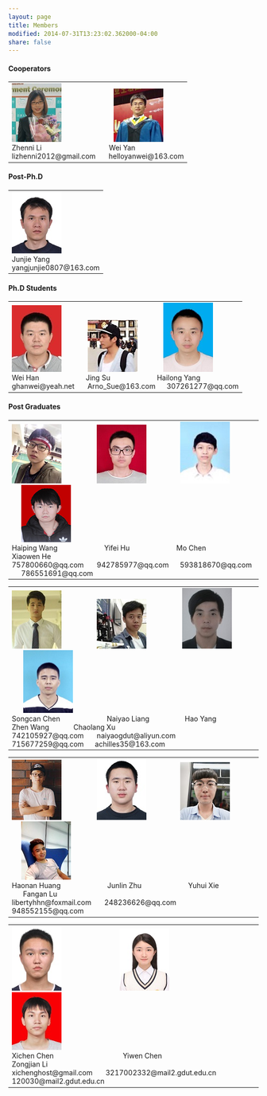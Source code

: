 ```yaml
---
layout: page
title: Members
modified: 2014-07-31T13:23:02.362000-04:00
share: false
---
```


<h4> Cooperators </h4>  
 <div><table><tr><td>
       <img src="../images/zhenni.jpg">
        &nbsp;&nbsp;&nbsp;&nbsp;&nbsp;&nbsp;
        &nbsp;&nbsp;&nbsp;&nbsp;&nbsp;
 &nbsp;&nbsp;&nbsp;&nbsp;&nbsp;&nbsp;
 &nbsp;&nbsp;&nbsp;&nbsp;&nbsp;&nbsp;
       <img src="../images/weiyan.jpg">  
 <br>      	
       Zhenni Li
       &nbsp;&nbsp;&nbsp;&nbsp;&nbsp;&nbsp;
       &nbsp;&nbsp;&nbsp;&nbsp;&nbsp;&nbsp;
       &nbsp;&nbsp;&nbsp;&nbsp;&nbsp;&nbsp;
       &nbsp;&nbsp;&nbsp;&nbsp;&nbsp;&nbsp;
       &nbsp;&nbsp;&nbsp;&nbsp;&nbsp;&nbsp;
       Wei Yan
 <br>
       lizhenni2012@gmail.com
      &nbsp;&nbsp;&nbsp;&nbsp;&nbsp;
      helloyanwei@163.com
 </td></tr></table></div>  
 
<h4> Post-Ph.D </h4>  
 <div><table><tr><td>
  <img src="../images/junjie.jpg">  
<br>
      Junjie Yang
 <br>
      yangjunjie0807@163.com
 </td></tr></table></div>  
 
<h4> Ph.D Students </h4> 

 <div><table><tr><td>
 <img src="../images/weihan.jpg">      	
       	&nbsp;&nbsp;&nbsp;&nbsp;&nbsp;&nbsp;
        &nbsp;&nbsp;&nbsp;&nbsp;&nbsp;
 <img src="../images/jingsu.jpg">      	
       	&nbsp;&nbsp;&nbsp;&nbsp;&nbsp;&nbsp;
        &nbsp;&nbsp;&nbsp;&nbsp;&nbsp;
 <img src="../images/hailong.jpg"><br>
       Wei Han
       &nbsp;&nbsp;&nbsp;&nbsp;&nbsp;
      	&nbsp;&nbsp;&nbsp;&nbsp;&nbsp;
       &nbsp;&nbsp;&nbsp;&nbsp;&nbsp;
 &nbsp;&nbsp;&nbsp;&nbsp;&nbsp;
      	Jing Su
       &nbsp;&nbsp;&nbsp;&nbsp;&nbsp;
      	&nbsp;&nbsp;&nbsp;&nbsp;&nbsp;
       &nbsp;&nbsp;&nbsp;&nbsp;&nbsp;
       &nbsp;&nbsp;&nbsp;&nbsp;&nbsp;
       Hailong Yang
 <br>
 ghanwei@yeah.net  
 &nbsp;&nbsp;&nbsp;&nbsp;&nbsp;
 Arno_Sue@163.com  
 &nbsp;&nbsp;&nbsp;&nbsp;
 307261277@qq.com 
 </td></tr></table></div>  

<h4> Post Graduates </h4> 
 <div><table><tr><td>
       <img src="../images/haiping.jpg">	
        &nbsp;&nbsp;&nbsp;&nbsp;&nbsp;
        &nbsp;&nbsp;&nbsp;&nbsp;&nbsp;    
        &nbsp;&nbsp;&nbsp;&nbsp;&nbsp;
       <img src="../images/yifei.jpg"> 
       	&nbsp;&nbsp;&nbsp;&nbsp;&nbsp;
        &nbsp;&nbsp;&nbsp;&nbsp;&nbsp;
        &nbsp;&nbsp;&nbsp;&nbsp;
      	<img src="../images/mochen.jpg">
       	&nbsp;&nbsp;&nbsp;&nbsp;&nbsp;
        &nbsp;&nbsp;&nbsp;&nbsp;&nbsp;
        &nbsp;&nbsp;&nbsp;&nbsp;
      	<img src="../images/xiaowen.jpg"><br>
       Haiping Wang
       &nbsp;&nbsp;&nbsp;&nbsp;&nbsp;
      	&nbsp;&nbsp;&nbsp;&nbsp;&nbsp;
       &nbsp;&nbsp;&nbsp;&nbsp;&nbsp;
       &nbsp;&nbsp;&nbsp;&nbsp;&nbsp;
      	Yifei Hu
       &nbsp;&nbsp;&nbsp;&nbsp;&nbsp;
      	&nbsp;&nbsp;&nbsp;&nbsp;&nbsp;
       &nbsp;&nbsp;&nbsp;&nbsp;&nbsp;
       &nbsp;&nbsp;&nbsp;&nbsp;&nbsp;      
       Mo Chen
       &nbsp;&nbsp;&nbsp;&nbsp;&nbsp;
      	&nbsp;&nbsp;&nbsp;&nbsp;&nbsp;
       &nbsp;&nbsp;&nbsp;&nbsp;&nbsp;
 &nbsp;&nbsp;&nbsp;&nbsp;&nbsp;
Xiaowen He
 <br>
 757800660@qq.com  
 &nbsp;&nbsp;&nbsp;&nbsp;&nbsp;
942785977@qq.com
 &nbsp;&nbsp;&nbsp;&nbsp;
593818670@qq.com
  &nbsp;&nbsp;&nbsp;&nbsp;
 786551691@qq.com
 </td></tr></table></div>  

 <div><table><tr><td>
     	<img src="../images/songcan.jpg">    	
       	&nbsp;&nbsp;&nbsp;&nbsp;&nbsp;
 &nbsp;&nbsp;&nbsp;&nbsp;&nbsp;
        &nbsp;&nbsp;&nbsp;&nbsp;&nbsp;
 <img src="../images/naiyao.jpg">      	
       	&nbsp;&nbsp;&nbsp;&nbsp;&nbsp;
        &nbsp;&nbsp;&nbsp;&nbsp;&nbsp;
 &nbsp;&nbsp;&nbsp;&nbsp;&nbsp;
  <img src="../images/haoyang.jpg">      	
       	&nbsp;&nbsp;&nbsp;&nbsp;&nbsp;
        &nbsp;&nbsp;&nbsp;&nbsp;&nbsp;
 &nbsp;&nbsp;&nbsp;&nbsp;&nbsp;
 <img src="../images/zhenwang.png"><br>
       Songcan Chen
       &nbsp;&nbsp;&nbsp;&nbsp;&nbsp;
      	&nbsp;&nbsp;&nbsp;&nbsp;&nbsp;
       &nbsp;&nbsp;&nbsp;&nbsp;&nbsp;
       &nbsp;&nbsp;&nbsp;&nbsp;&nbsp;
      	Naiyao Liang
      	&nbsp;&nbsp;&nbsp;&nbsp;&nbsp;
       &nbsp;&nbsp;&nbsp;&nbsp;&nbsp;
       &nbsp;&nbsp;&nbsp;&nbsp;&nbsp;
      Hao Yang
      	&nbsp;&nbsp;&nbsp;&nbsp;&nbsp;
       &nbsp;&nbsp;&nbsp;&nbsp;&nbsp;
       &nbsp;&nbsp;&nbsp;&nbsp;&nbsp;
      Zhen Wang
       &nbsp;&nbsp;&nbsp;&nbsp;&nbsp;
       &nbsp;&nbsp;&nbsp;&nbsp;&nbsp;
      Chaolang Xu
 <br>
 742105927@qq.com
 &nbsp;&nbsp;&nbsp;&nbsp;&nbsp;
 naiyaogdut@aliyun.com  
 &nbsp;&nbsp;&nbsp;&nbsp;
 715677259@qq.com 
  &nbsp;&nbsp;&nbsp;&nbsp;
 achilles35@163.com
 </td></tr></table></div>  
 
  <div><table><tr><td>
       <img src="../images/haonan.jpg">	
        &nbsp;&nbsp;&nbsp;&nbsp;&nbsp;
        &nbsp;&nbsp;&nbsp;&nbsp;&nbsp;    
        &nbsp;&nbsp;&nbsp;&nbsp;&nbsp;
       <img src="../images/junlin.jpg"> 
       	&nbsp;&nbsp;&nbsp;&nbsp;&nbsp;
        &nbsp;&nbsp;&nbsp;&nbsp;&nbsp;
        &nbsp;&nbsp;&nbsp;&nbsp;
      	<img src="../images/yuhui.jpg">
       	&nbsp;&nbsp;&nbsp;&nbsp;&nbsp;
        &nbsp;&nbsp;&nbsp;&nbsp;&nbsp;
        &nbsp;&nbsp;&nbsp;&nbsp;
      	<img src="../images/fangan.jpg"><br>
       Haonan Huang
       &nbsp;&nbsp;&nbsp;&nbsp;&nbsp;
      	&nbsp;&nbsp;&nbsp;&nbsp;&nbsp;
       &nbsp;&nbsp;&nbsp;&nbsp;&nbsp;
       &nbsp;&nbsp;&nbsp;&nbsp;&nbsp;
      	Junlin Zhu
       &nbsp;&nbsp;&nbsp;&nbsp;&nbsp;
      	&nbsp;&nbsp;&nbsp;&nbsp;&nbsp;
       &nbsp;&nbsp;&nbsp;&nbsp;&nbsp;
       &nbsp;&nbsp;&nbsp;&nbsp;&nbsp;      
       Yuhui Xie
       &nbsp;&nbsp;&nbsp;&nbsp;&nbsp;
      	&nbsp;&nbsp;&nbsp;&nbsp;&nbsp;
       &nbsp;&nbsp;&nbsp;&nbsp;&nbsp;
 &nbsp;&nbsp;&nbsp;&nbsp;&nbsp;
Fangan Lu
 <br>
libertyhhn@foxmail.com  
 &nbsp;&nbsp;&nbsp;&nbsp;&nbsp;
248236626@qq.com
 &nbsp;&nbsp;&nbsp;&nbsp;
948552155@qq.com
  &nbsp;&nbsp;&nbsp;&nbsp;
 </td></tr></table></div>
 
 <div><table><tr><td>
       <img src="../images/xichen.jpg">	
        &nbsp;&nbsp;&nbsp;&nbsp;&nbsp;
        &nbsp;&nbsp;&nbsp;&nbsp;&nbsp;    
        &nbsp;&nbsp;&nbsp;&nbsp;&nbsp;
 &nbsp;&nbsp;&nbsp;&nbsp;&nbsp;
        &nbsp;&nbsp;&nbsp;&nbsp;&nbsp;
       <img src="../images/yiwen.jpg"> 
       	&nbsp;&nbsp;&nbsp;&nbsp;&nbsp;
        &nbsp;&nbsp;&nbsp;&nbsp;&nbsp;
        &nbsp;&nbsp;&nbsp;&nbsp;&nbsp;
 &nbsp;&nbsp;&nbsp;&nbsp;&nbsp;
        &nbsp;&nbsp;&nbsp;&nbsp;
      	<img src="../images/zongjian.jpg"><br>
       Xichen Chen
       &nbsp;&nbsp;&nbsp;&nbsp;&nbsp;
      	&nbsp;&nbsp;&nbsp;&nbsp;&nbsp;
       &nbsp;&nbsp;&nbsp;&nbsp;&nbsp;
        &nbsp;&nbsp;&nbsp;&nbsp;&nbsp;
 &nbsp;&nbsp;&nbsp;&nbsp;&nbsp;
       &nbsp;&nbsp;&nbsp;&nbsp;&nbsp;
      	Yiwen Chen
       &nbsp;&nbsp;&nbsp;&nbsp;&nbsp;
      	&nbsp;&nbsp;&nbsp;&nbsp;&nbsp;
       &nbsp;&nbsp;&nbsp;&nbsp;&nbsp;
       &nbsp;&nbsp;&nbsp;&nbsp;&nbsp;  
        &nbsp;&nbsp;&nbsp;&nbsp;&nbsp;
 &nbsp;&nbsp;&nbsp;&nbsp;&nbsp;
       Zongjian Li
 <br>
xichenghost@gmail.com 
 &nbsp;&nbsp;&nbsp;&nbsp;&nbsp;
3217002332@mail2.gdut.edu.cn
 &nbsp;&nbsp;&nbsp;&nbsp;
120030@mail2.gdut.edu.cn
 </td></tr></table></div>
             

